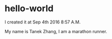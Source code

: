 # hello-world
I created it at Sep 4th 2016 8:57 A.M.

My name is Tanek Zhang, I am a marathon runner.
